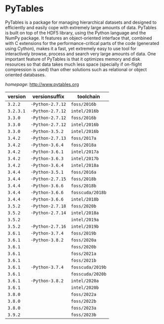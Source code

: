 # PyTables

PyTables is a package for managing hierarchical datasets and designed to efficiently and easily cope  with extremely large amounts of data. PyTables is built on top of the HDF5 library, using the Python language and the  NumPy package. It features an object-oriented interface that, combined with C extensions for the performance-critical  parts of the code (generated using Cython), makes it a fast, yet extremely easy to use tool for interactively browse,  process and search very large amounts of data. One important feature of PyTables is that it optimizes memory and disk  resources so that data takes much less space (specially if on-flight compression is used) than other solutions such as  relational or object oriented databases.

*homepage*: <http://www.pytables.org>

version | versionsuffix | toolchain
--------|---------------|----------
``3.2.2`` | ``-Python-2.7.12`` | ``foss/2016b``
``3.2.3.1`` | ``-Python-2.7.12`` | ``intel/2016b``
``3.3.0`` | ``-Python-2.7.12`` | ``foss/2016b``
``3.3.0`` | ``-Python-2.7.12`` | ``intel/2016b``
``3.3.0`` | ``-Python-3.5.2`` | ``intel/2016b``
``3.4.2`` | ``-Python-2.7.13`` | ``foss/2017a``
``3.4.2`` | ``-Python-3.6.4`` | ``foss/2018a``
``3.4.2`` | ``-Python-3.6.1`` | ``intel/2017a``
``3.4.2`` | ``-Python-3.6.3`` | ``intel/2017b``
``3.4.2`` | ``-Python-3.6.4`` | ``intel/2018a``
``3.4.4`` | ``-Python-3.5.1`` | ``foss/2016a``
``3.4.4`` | ``-Python-2.7.15`` | ``foss/2018b``
``3.4.4`` | ``-Python-3.6.6`` | ``foss/2018b``
``3.4.4`` | ``-Python-3.6.6`` | ``fosscuda/2018b``
``3.4.4`` | ``-Python-3.6.6`` | ``intel/2018b``
``3.5.2`` | ``-Python-2.7.18`` | ``foss/2020b``
``3.5.2`` | ``-Python-2.7.14`` | ``intel/2018a``
``3.5.2`` |  | ``intel/2019a``
``3.5.2`` | ``-Python-2.7.16`` | ``intel/2019b``
``3.6.1`` | ``-Python-3.7.4`` | ``foss/2019b``
``3.6.1`` | ``-Python-3.8.2`` | ``foss/2020a``
``3.6.1`` |  | ``foss/2020b``
``3.6.1`` |  | ``foss/2021a``
``3.6.1`` |  | ``foss/2021b``
``3.6.1`` | ``-Python-3.7.4`` | ``fosscuda/2019b``
``3.6.1`` |  | ``fosscuda/2020b``
``3.6.1`` | ``-Python-3.8.2`` | ``intel/2020a``
``3.6.1`` |  | ``intel/2020b``
``3.8.0`` |  | ``foss/2022a``
``3.8.0`` |  | ``foss/2022b``
``3.8.0`` |  | ``foss/2023a``
``3.9.2`` |  | ``foss/2023b``
